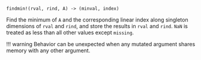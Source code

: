 ```
findmin!(rval, rind, A) -> (minval, index)
```

Find the minimum of `A` and the corresponding linear index along singleton dimensions of `rval` and `rind`, and store the results in `rval` and `rind`. `NaN` is treated as less than all other values except `missing`.

!!! warning
    Behavior can be unexpected when any mutated argument shares memory with any other argument.

